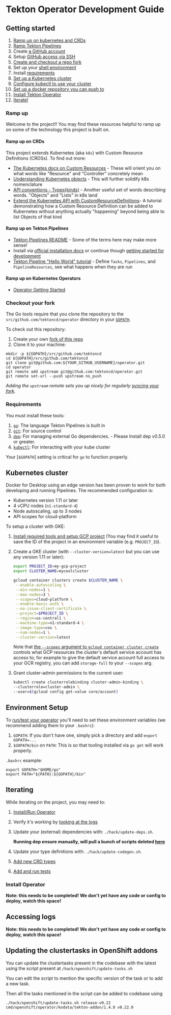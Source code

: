 # Tekton Operator Development Guide

## Getting started

1. [Ramp up on kubernetes and CRDs](#ramp-up-on-crds)
1. [Ramp Tekton Pipelines](#ramp-up-on-tekton-pipelines)
1. Create [a GitHub account](https://github.com/join)
1. Setup
   [GitHub access via SSH](https://help.github.com/articles/connecting-to-github-with-ssh/)
1. [Create and checkout a repo fork](#checkout-your-fork)
1. Set up your [shell environment](#environment-setup)
1. Install [requirements](#requirements)
1. [Set up a Kubernetes cluster](#kubernetes-cluster)
1. [Configure kubectl to use your cluster](https://kubernetes.io/docs/tasks/access-application-cluster/configure-access-multiple-clusters/)
1. [Set up a docker repository you can push to](https://github.com/knative/serving/blob/master/docs/setting-up-a-docker-registry.md)
1. [Install Tekton Operator](#install-operator)
1. [Iterate!](#iterating)

### Ramp up

Welcome to the project!! You may find these resources helpful to ramp up on some
of the technology this project is built on.

#### Ramp up on CRDs

This project extends Kubernetes (aka
`k8s`) with Custom Resource Definitions (CRDSs). To find out more:

- [The Kubernetes docs on Custom Resources](https://kubernetes.io/docs/concepts/extend-kubernetes/api-extension/custom-resources/) -
  These will orient you on what words like "Resource" and "Controller"
  concretely mean
- [Understanding Kubernetes objects](https://kubernetes.io/docs/concepts/overview/working-with-objects/kubernetes-objects/) -
  This will further solidify k8s nomenclature
- [API conventions - Types(kinds)](https://github.com/kubernetes/community/blob/master/contributors/devel/sig-architecture/api-conventions.md#types-kinds) -
  Another useful set of words describing words. "Objects" and "Lists" in k8s
  land
- [Extend the Kubernetes API with CustomResourceDefinitions](https://kubernetes.io/docs/tasks/access-kubernetes-api/custom-resources/custom-resource-definitions/)-
  A tutorial demonstrating how a Custom Resource Definition can be added to
  Kubernetes without anything actually "happening" beyond being able to list
  Objects of that kind

#### Ramp up on Tekton Pipelines

- [Tekton Pipelines README](https://github.com/tektoncd/pipeline/blob/master/docs/README.md) -
  Some of the terms here may make more sense!
- Install via
  [official installation docs](https://github.com/tektoncd/pipeline/blob/master/docs/install.md)
  or continue though [getting started for development](#getting-started)
- [Tekton Pipeline "Hello World" tutorial](https://github.com/tektoncd/pipeline/blob/master/docs/tutorial.md) -
  Define `Tasks`, `Pipelines`, and `PipelineResources`, see what happens when
  they are run

#### Ramp up on Kubernetes Operators

- [Operator Getting Started](https://operatorhub.io/getting-started)

### Checkout your fork

The Go tools require that you clone the repository to the
`src/github.com/tektoncd/operator` directory in your
[`GOPATH`](https://github.com/golang/go/wiki/SettingGOPATH).

To check out this repository:

1. Create your own
   [fork of this repo](https://help.github.com/articles/fork-a-repo/)
1. Clone it to your machine:

```shell
mkdir -p ${GOPATH}/src/github.com/tektoncd
cd ${GOPATH}/src/github.com/tektoncd
git clone git@github.com:${YOUR_GITHUB_USERNAME}/operator.git
cd operator
git remote add upstream git@github.com:tektoncd/operator.git
git remote set-url --push upstream no_push
```

_Adding the `upstream` remote sets you up nicely for regularly
[syncing your fork](https://help.github.com/articles/syncing-a-fork/)._

### Requirements

You must install these tools:

1. [`go`](https://golang.org/doc/install): The language Tekton Pipelines is
   built in
1. [`git`](https://help.github.com/articles/set-up-git/): For source control
1. [`dep`](https://github.com/golang/dep): For managing external Go
   dependencies. - Please Install dep v0.5.0 or greater.
1. [`kubectl`](https://kubernetes.io/docs/tasks/tools/install-kubectl/): For
   interacting with your kube cluster

Your [`$GOPATH`] setting is critical for `go` to function properly.

## Kubernetes cluster

Docker for Desktop using an edge version has been proven to work for both
developing and running Pipelines. The recommended configuration is:

- Kubernetes version 1.11 or later
- 4 vCPU nodes (`n1-standard-4`)
- Node autoscaling, up to 3 nodes
- API scopes for cloud-platform

To setup a cluster with GKE:

1. [Install required tools and setup GCP project](https://github.com/knative/docs/blob/master/docs/install/Knative-with-GKE.md#before-you-begin)
   (You may find it useful to save the ID of the project in an environment
   variable (e.g. `PROJECT_ID`).

1. Create a GKE cluster (with `--cluster-version=latest` but you can use any
   version 1.11 or later):

   ```bash
   export PROJECT_ID=my-gcp-project
   export CLUSTER_NAME=mycoolcluster

   gcloud container clusters create $CLUSTER_NAME \
    --enable-autoscaling \
    --min-nodes=1 \
    --max-nodes=3 \
    --scopes=cloud-platform \
    --enable-basic-auth \
    --no-issue-client-certificate \
    --project=$PROJECT_ID \
    --region=us-central1 \
    --machine-type=n1-standard-4 \
    --image-type=cos \
    --num-nodes=1 \
    --cluster-version=latest
   ```

   Note that
   [the `--scopes` argument to `gcloud container cluster create`](https://cloud.google.com/sdk/gcloud/reference/container/clusters/create#--scopes)
   controls what GCP resources the cluster's default service account has access
   to; for example to give the default service account full access to your GCR
   registry, you can add `storage-full` to your `--scopes` arg.

1. Grant cluster-admin permissions to the current user:

   ```bash
   kubectl create clusterrolebinding cluster-admin-binding \
   --clusterrole=cluster-admin \
   --user=$(gcloud config get-value core/account)
   ```

## Environment Setup

To [run/test your operator](#install-operator) you'll need to set these
environment variables (we recommend adding them to your `.bashrc`):

1. `GOPATH`: If you don't have one, simply pick a directory and add
   `export GOPATH=...`
1. `$GOPATH/bin` on `PATH`: This is so that tooling installed via `go get` will
   work properly.

`.bashrc` example:

```shell
export GOPATH="$HOME/go"
export PATH="${PATH}:${GOPATH}/bin"
```

## Iterating

While iterating on the project, you may need to:

1. [Install/Run Operator](#install-operator)
1. Verify it's working by [looking at the logs](#accessing-logs)
1. Update your (external) dependencies with: `./hack/update-deps.sh`.

   **Running dep ensure manually, will pull a bunch of scripts deleted
   [here](./hack/update-deps.sh#L29)**

1. Update your type definitions with: `./hack/update-codegen.sh`.
1. [Add new CRD types](#adding-new-types)
1. [Add and run tests](./test/README.md#tests)

### Install Operator

**Note: this needs to be completed! We don't yet have any code or config to deploy,
watch this space!**

## Accessing logs

**Note: this needs to be completed! We don't yet have any code or config to deploy,
watch this space!**

## Updating the clustertasks in OpenShift addons

You can update the clustertasks present in the codebase with the latest using the script present at `/hack/openshift/update-tasks.sh`

You can edit the script to mention the specific version of the task or to add a new task.

Then all the tasks mentioned in the script can be added to codebase using

```shell
./hack/openshift/update-tasks.sh release-v0.22 cmd/openshift/operator/kodata/tekton-addon/1.4.0 v0.22.0
```